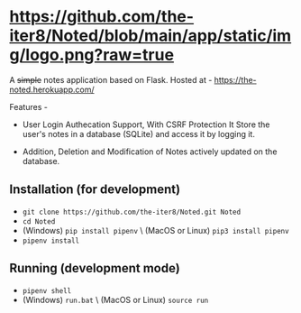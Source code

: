 # https://github.com/the-iter8/Noted/blob/main/app/static/img/logo.png?raw=true
A ~~simple~~ notes application based on Flask. Hosted at - https://the-noted.herokuapp.com/

Features - 
- User Login Authecation Support, With CSRF Protection 
  It Store the user's notes in a database (SQLite) and access it by logging it.

- Addition, Deletion and Modification of Notes actively updated on the database.

## Installation (for development)
* ```git clone https://github.com/the-iter8/Noted.git Noted```
* ```cd Noted```
* (Windows) ```pip install pipenv``` \\
 (MacOS or Linux) ```pip3 install pipenv```
* ```pipenv install```

## Running (development mode)
* ```pipenv shell```
* (Windows) ```run.bat``` \\ (MacOS or Linux) ```source run```
